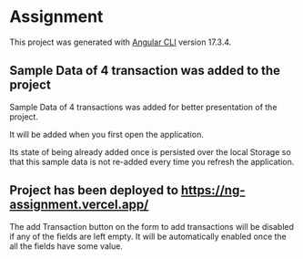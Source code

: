 # Assignment

This project was generated with [Angular CLI](https://github.com/angular/angular-cli) version 17.3.4.

## Sample Data of 4 transaction was added to the project

Sample Data of 4 transactions was added for better presentation of the project.

It will be added when you first open the application.

Its state of being already added once is persisted over the local Storage so that this sample data is not re-added every time you refresh the application.

## Project has been deployed to https://ng-assignment.vercel.app/

The add Transaction button on the form to add transactions will be disabled if any of the fields are left empty. It will be automatically enabled once the all the fields have some value.
